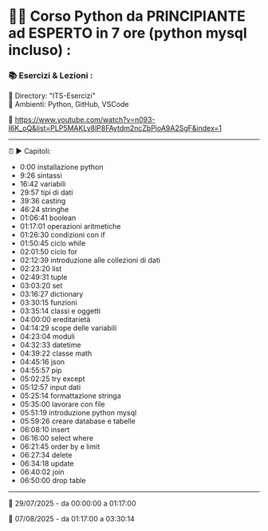 # 🎥🐍 Corso Python da PRINCIPIANTE ad ESPERTO in 7 ore (python mysql incluso) :
### 📚 Esercizi & Lezioni :
📁 Directory: "ITS-Esercizi"  
🧰 Ambienti: Python, GitHub, VSCode

🔗 https://www.youtube.com/watch?v=n093-I6K_oQ&list=PLP5MAKLy8lP8FAytdm2ncZbPioA9A2SgF&index=1

---

⏰ ► Capitoli:
- 0:00 installazione python
- 9:26 sintassi
- 16:42 variabili
- 29:57 tipi di dati
- 39:36 casting
- 46:24 stringhe
- 01:06:41 boolean
- 01:17:01 operazioni aritmetiche
- 01:26:30 condizioni con if
- 01:50:45 ciclo while
- 02:01:50 ciclo for
- 02:12:39 introduzione alle collezioni di dati
- 02:23:20 list
- 02:49:31 tuple
- 03:03:20 set
- 03:16:27 dictionary
- 03:30:15 funzioni
- 03:35:14 classi e oggetti
- 04:00:00 ereditarietà
- 04:14:29 scope delle variabili
- 04:23:04 moduli
- 04:32:33 datetime
- 04:39:22 classe math
- 04:45:16 json
- 04:55:57 pip
- 05:02:25 try except
- 05:12:57 input dati
- 05:25:14 formattazione stringa
- 05:35:00 lavorare con file
- 05:51:19 introduzione python mysql
- 05:59:26 creare database e tabelle
- 06:08:10 insert
- 06:16:00 select where
- 06:21:45 order by e limit
- 06:27:34 delete
- 06:34:18 update
- 06:40:02 join
- 06:50:00 drop table

---

📅 29/07/2025 - da 00:00:00 a 01:17:00

📅 07/08/2025 - da 01:17:00 a 03:30:14
